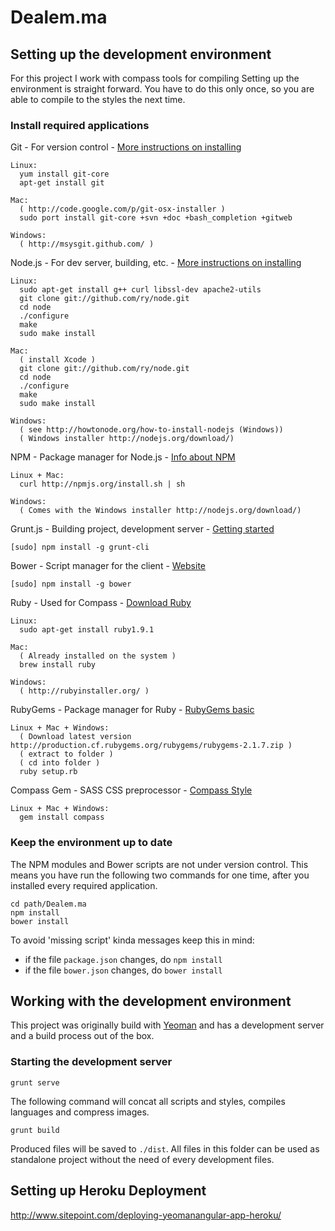 Dealem.ma
=========

## Setting up the development environment

For this project I work with compass tools for compiling
Setting up the environment is straight forward. You have to do this
only once, so you are able to compile to the styles the next time.

### Install required applications

Git - For version control - [More instructions on installing](http://git-scm.com/book/en/Getting-Started-Installing-Git)

    Linux:
      yum install git-core
      apt-get install git

    Mac:
      ( http://code.google.com/p/git-osx-installer )
      sudo port install git-core +svn +doc +bash_completion +gitweb

    Windows:
      ( http://msysgit.github.com/ )

Node.js - For dev server, building, etc. - [More instructions on installing](http://howtonode.org/how-to-install-nodejs)

    Linux:
      sudo apt-get install g++ curl libssl-dev apache2-utils
      git clone git://github.com/ry/node.git
      cd node
      ./configure
      make
      sudo make install

    Mac:
      ( install Xcode )
      git clone git://github.com/ry/node.git
      cd node
      ./configure
      make
      sudo make install

    Windows:
      ( see http://howtonode.org/how-to-install-nodejs (Windows))
      ( Windows installer http://nodejs.org/download/)

NPM - Package manager for Node.js - [Info about NPM](http://howtonode.org/introduction-to-npm)

    Linux + Mac:
      curl http://npmjs.org/install.sh | sh

    Windows:
      ( Comes with the Windows installer http://nodejs.org/download/)

Grunt.js - Building project, development server - [Getting started](http://gruntjs.com/getting-started)

    [sudo] npm install -g grunt-cli

Bower - Script manager for the client - [Website](http://bower.io/)

    [sudo] npm install -g bower

Ruby - Used for Compass - [Download Ruby](https://www.ruby-lang.org/en/downloads/)

    Linux:
      sudo apt-get install ruby1.9.1

    Mac:
      ( Already installed on the system )
      brew install ruby

    Windows:
      ( http://rubyinstaller.org/ )

RubyGems - Package manager for Ruby - [RubyGems basic](http://guides.rubygems.org/rubygems-basics/)

    Linux + Mac + Windows:
      ( Download latest version http://production.cf.rubygems.org/rubygems/rubygems-2.1.7.zip )
      ( extract to folder )
      ( cd into folder )
      ruby setup.rb

Compass Gem - SASS CSS preprocessor - [Compass Style](http://compass-style.org/)

    Linux + Mac + Windows:
      gem install compass

### Keep the environment up to date

The NPM modules and Bower scripts are not under version control. This means you 
have run the following two commands for one time, after you installed every
required application.

    cd path/Dealem.ma
    npm install
    bower install

To avoid 'missing script' kinda messages keep this in mind:

 * if the file `package.json` changes, do `npm install`
 * if the file `bower.json` changes, do `bower install`

## Working with the development environment
This project was originally build with [Yeoman](http://yeoman.io/) and has a
development server and a build process out of the box.

### Starting the development server

    grunt serve

The following command will concat all scripts and styles, compiles languages
and compress images.

    grunt build

Produced files will be saved to `./dist`. All files in this folder can be used
as standalone project without the need of every development files.

## Setting up Heroku Deployment
http://www.sitepoint.com/deploying-yeomanangular-app-heroku/


